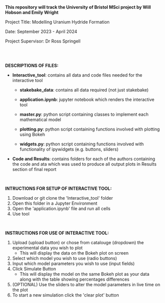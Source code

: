 
**This repository will track the University of Bristol MSci project by  Will Hobson and Emily Wright**

Project Title: Modelling Uranium Hydride Formation

Date: September 2023 - April 2024

Project Supervisor: Dr Ross Springell


<br>
<br>


**DESCRIPTIONS OF FILES:**
- **Interactive_tool**: contains all data and code files needed for the interactive tool

  - **stakebake_data**: contains all data required (not just stakebake)

  - **application.ipynb**: jupyter notebook which renders the interactive tool

  - **master.py**: python script containing classes to implement each mathematical model

  - **plotting.py**: python script containing functions involved with plotting using Bokeh

  - **widgets.py**: python script containing functions involved with functionality of ipywidgets (e.g. buttons, sliders)

- **Code and Results**: contains folders for each of the authors containing the code and ata which was used to produce all output plots in Results section of final report

<br>

**INTRUCTIONS FOR SETUP OF INTERACTIVE TOOL:**
1) Download or git clone the 'Interactive_tool' folder
2) Open this folder in a Jupyter Environment
3) Open the 'application.ipynb' file and run all cells
4) Use tool

<br>

**INSTRUCTIONS FOR USE OF INTERACTIVE TOOL:**
1) Upload (upload button) or chose from catalouge (dropdown) the experimental data you wish to plot
   - This will display the data on the Bokeh plot on screen
3) Select which model you wish to use (radio buttons)
4) Input which model parameters you wish to use (input fields)
5) Click Simulate Button
   - This will display the model on the same Bokeh plot as your data along with the table showing percentages differences
6) (OPTIONAL) Use the sliders to alter the model parameters in live time on the plot
7) To start a new simulation click the 'clear plot' button
